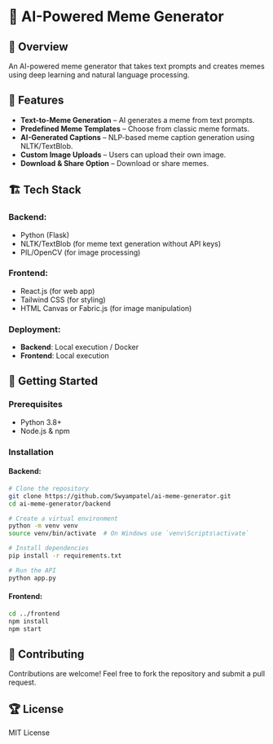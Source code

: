 # 🤖 AI-Powered Meme Generator

## 📌 Overview
An AI-powered meme generator that takes text prompts and creates memes using deep learning and natural language processing.

## 🎯 Features
- **Text-to-Meme Generation** – AI generates a meme from text prompts.
- **Predefined Meme Templates** – Choose from classic meme formats.
- **AI-Generated Captions** – NLP-based meme caption generation using NLTK/TextBlob.
- **Custom Image Uploads** – Users can upload their own image.
- **Download & Share Option** – Download or share memes.

## 🏗️ Tech Stack
### Backend:
- Python (Flask)
- NLTK/TextBlob (for meme text generation without API keys)
- PIL/OpenCV (for image processing)

### Frontend:
- React.js (for web app)
- Tailwind CSS (for styling)
- HTML Canvas or Fabric.js (for image manipulation)

### Deployment:
- **Backend**: Local execution / Docker
- **Frontend**: Local execution

## 🚀 Getting Started
### Prerequisites
- Python 3.8+
- Node.js & npm

### Installation
#### Backend:
```bash
# Clone the repository
git clone https://github.com/Swyampatel/ai-meme-generator.git
cd ai-meme-generator/backend

# Create a virtual environment
python -m venv venv
source venv/bin/activate  # On Windows use `venv\Scripts\activate`

# Install dependencies
pip install -r requirements.txt

# Run the API
python app.py
```

#### Frontend:
```bash
cd ../frontend
npm install
npm start
```

## 🤝 Contributing
Contributions are welcome! Feel free to fork the repository and submit a pull request.

## 🏆 License
MIT License
